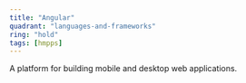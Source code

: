 ```yaml
---
title: "Angular"
quadrant: "languages-and-frameworks"
ring: "hold"
tags: [hmpps]
---
```


A platform for building mobile and desktop web applications.
